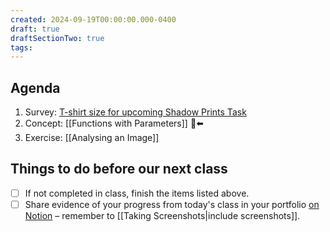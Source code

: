```yaml
---
created: 2024-09-19T00:00:00.000-0400
draft: true
draftSectionTwo: true
tags:
---
```

## Agenda
1. Survey: [T-shirt size for upcoming Shadow Prints Task](https://docs.google.com/forms/d/e/1FAIpQLSegH9kDot1RZjn_r4dJlMzG7267IjrS51LQgZUV8AWK5edLHA/viewform)
1. Concept: [[Functions with Parameters]] 🫥⬅️
2. Exercise: [[Analysing an Image]]
## Things to do before our next class
- [ ] If not completed in class, finish the items listed above.
- [ ] Share evidence of your progress from today's class in your portfolio [on Notion](https://notion.so) – remember to [[Taking Screenshots|include screenshots]].